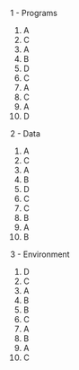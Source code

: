1 - Programs

1. A
2. C
3. A
4. B
5. D
6. C
7. A
8. C
9. A
10. D

2 - Data

1. A
2. C
3. A
4. B
5. D
6. C
7. C
8. B
9. A
10. B

3 - Environment

1. D
2. C
3. A
4. B
5. B
6. C
7. A
8. B
9. A
10. C
